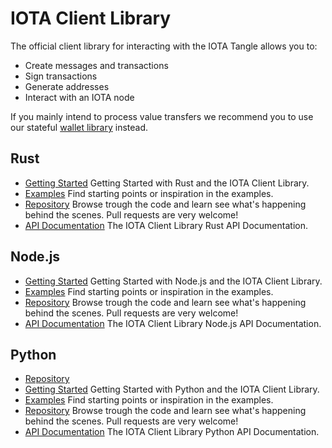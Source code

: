 # IOTA Client Library

The official client library for interacting with the IOTA Tangle allows you to:

- Create messages and transactions
- Sign transactions
- Generate addresses
- Interact with an IOTA node

If you mainly intend to process value transfers we recommend you to use our stateful [wallet library](./wallet.md) instead.

## Rust
- [Getting Started](https://client-lib.docs.iota.org/libraries/rust/getting_started.html)
Getting Started with Rust and the IOTA Client Library.
- [Examples](https://client-lib.docs.iota.org/libraries/rust/examples.html)
Find starting points or inspiration in the examples.
- [Repository](https://github.com/iotaledger/iota.rs)
Browse trough the code and learn see what's happening behind the scenes. Pull requests are very welcome!
- [API Documentation](https://client-lib.docs.iota.org/docs/iota/index.html)
The IOTA Client Library Rust API Documentation.



## Node.js
- [Getting Started](https://client-lib.docs.iota.org/libraries/nodejs/getting_started.html)
Getting Started with Node.js and the IOTA Client Library.
- [Examples](https://client-lib.docs.iota.org/libraries/nodejs/examples.html)
Find starting points or inspiration in the examples.
- [Repository](https://github.com/iotaledger/iota.rs)
Browse trough the code and learn see what's happening behind the scenes. Pull requests are very welcome!
- [API Documentation](https://client-lib.docs.iota.org/libraries/nodejs/api_reference.html)
The IOTA Client Library Node.js API Documentation.


## Python

- [Repository](https://github.com/iotaledger/iota.rs/tree/dev/bindings/python)
- [Getting Started](https://github.com/iotaledger/iota.rs/tree/dev/bindings/python)
Getting Started with Python and the IOTA Client Library.
- [Examples](https://github.com/iotaledger/iota.rs/tree/dev/bindings/python/examples)
Find starting points or inspiration in the examples.
- [Repository](https://github.com/iotaledger/iota.rs/tree/dev/bindings/python) Browse trough the code and learn see what's happening behind the scenes. Pull requests are very welcome!
- [API Documentation](https://github.com/iotaledger/iota.rs/tree/dev/bindings/python) The IOTA Client Library Python API Documentation.
